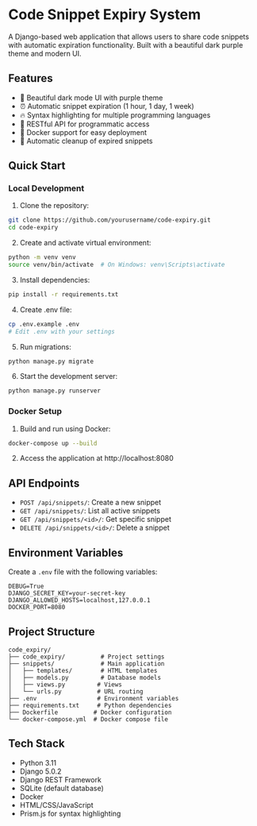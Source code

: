 # Code Snippet Expiry System

A Django-based web application that allows users to share code snippets with automatic expiration functionality. Built with a beautiful dark purple theme and modern UI.

## Features

- 🎨 Beautiful dark mode UI with purple theme
- ⏰ Automatic snippet expiration (1 hour, 1 day, 1 week)
- 🔥 Syntax highlighting for multiple programming languages
- 🚀 RESTful API for programmatic access
- 🐳 Docker support for easy deployment
- 🔄 Automatic cleanup of expired snippets

## Quick Start

### Local Development

1. Clone the repository:
```bash
git clone https://github.com/yourusername/code-expiry.git
cd code-expiry
```

2. Create and activate virtual environment:
```bash
python -m venv venv
source venv/bin/activate  # On Windows: venv\Scripts\activate
```

3. Install dependencies:
```bash
pip install -r requirements.txt
```

4. Create .env file:
```bash
cp .env.example .env
# Edit .env with your settings
```

5. Run migrations:
```bash
python manage.py migrate
```

6. Start the development server:
```bash
python manage.py runserver
```

### Docker Setup

1. Build and run using Docker:
```bash
docker-compose up --build
```

2. Access the application at http://localhost:8080

## API Endpoints

- `POST /api/snippets/`: Create a new snippet
- `GET /api/snippets/`: List all active snippets
- `GET /api/snippets/<id>/`: Get specific snippet
- `DELETE /api/snippets/<id>/`: Delete a snippet

## Environment Variables

Create a `.env` file with the following variables:

```env
DEBUG=True
DJANGO_SECRET_KEY=your-secret-key
DJANGO_ALLOWED_HOSTS=localhost,127.0.0.1
DOCKER_PORT=8080
```

## Project Structure

```
code_expiry/
├── code_expiry/          # Project settings
├── snippets/             # Main application
│   ├── templates/        # HTML templates
│   ├── models.py         # Database models
│   ├── views.py         # Views
│   └── urls.py          # URL routing
├── .env                 # Environment variables
├── requirements.txt     # Python dependencies
├── Dockerfile          # Docker configuration
└── docker-compose.yml  # Docker compose file
```

## Tech Stack

- Python 3.11
- Django 5.0.2
- Django REST Framework
- SQLite (default database)
- Docker
- HTML/CSS/JavaScript
- Prism.js for syntax highlighting 
